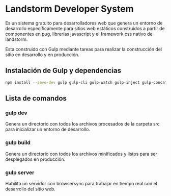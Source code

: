 # Landstorm Developer System

Es un sistema gratuito para desarrolladores web que genera un entorno de desarrollo específicamente para sitios web estáticos construidos a partir de componentes en pug, librerías javascript y el framework css nativo de landstorm.

Esta construido con Gulp mediante tareas para realizar la construcción del sitio en desarrollo y en producción.


## Instalación de Gulp y dependencias

```bash
npm install --save-dev gulp gulp-cli gulp-watch gulp-inject gulp-concat gulp-clean gulp-ext-replace gulp-htmlmin gulp-pug gulp-sass gulp-clean-css gulp-purgecss gulp-autoprefixer gulp-uglify gulp-imagemin gulp-sitemap gulp-gh-pages critical node-sass browser-sync imagemin-webp
```

## Lista de comandos
### gulp dev
Genera un directorio con todos los archivos procesados de la carpeta src para inicializar un entorno de desarrollo.

### gulp build
Genera un directorio con todos los archivos minificados y listos para ser desplegados en producción.

### gulp server
Habilita un servidor con browsersync para trabajar en tiempo real con el desarrollo del sitio web.